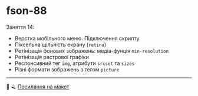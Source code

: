 # fson-88

Заняття 14:

- Верстка мобільного меню. Підключення скрипту
- Піксельна щільність екрану (`retina`)
- Ретінізація фонових зображень: медіа-фунція `min-resolution`
- Ретінізація растрової графіки
- Респонсивний тег `img`, атрибути `srcset` та `sizes`
- Різні формати зображень з тегом `picture`

---

💈 🪒
[Посилання на макет](https://www.figma.com/file/z6Rb84e4NKxe66QNokOWA8/Barbershop-EN?node-id=1374%3A32)
